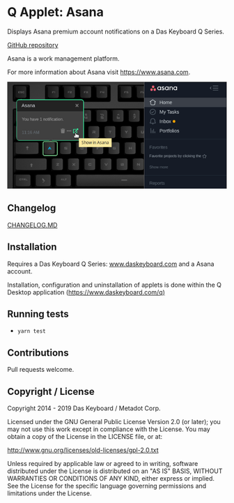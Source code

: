 # Q Applet: Asana

Displays Asana premium account notifications on a Das Keyboard Q Series.

[GitHub repository](https://github.com/daskeyboard/daskeyboard-applet--asana)

Asana is a work management platform.

For more information about Asana visit <https://www.asana.com>.

![Asana applet on a Das Keyboard Q](assets/image.png "Das Keyboard Asana applet")

## Changelog

[CHANGELOG.MD](CHANGELOG.md)

## Installation

Requires a Das Keyboard Q Series: www.daskeyboard.com and a Asana account.

Installation, configuration and uninstallation of applets is done within
the Q Desktop application (<https://www.daskeyboard.com/q)>

## Running tests

- `yarn test`

## Contributions

Pull requests welcome.

## Copyright / License

Copyright 2014 - 2019 Das Keyboard / Metadot Corp.

Licensed under the GNU General Public License Version 2.0 (or later);
you may not use this work except in compliance with the License.
You may obtain a copy of the License in the LICENSE file, or at:

   <http://www.gnu.org/licenses/old-licenses/gpl-2.0.txt>

Unless required by applicable law or agreed to in writing, software
distributed under the License is distributed on an "AS IS" BASIS,
WITHOUT WARRANTIES OR CONDITIONS OF ANY KIND, either express or implied.
See the License for the specific language governing permissions and
limitations under the License.
